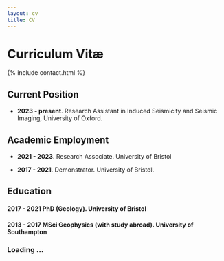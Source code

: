 ```yaml
---
layout: cv
title: CV
---
```


# Curriculum Vitæ

{% include contact.html %}

## Current Position
- **2023 - present**. Research Assistant in Induced Seismicity and Seismic Imaging, University of Oxford. 

## Academic Employment

- **2021 - 2023**. Research Associate. University of Bristol

- **2017 - 2021**. Demonstrator. University of Bristol. 

## Education

#### **2017 - 2021** PhD (Geology). University of Bristol

#### **2013 - 2017** MSci Geophysics (with study abroad). University of Southampton

### Loading ...

<!-- ## Section

Lorem ipsum dolor sit amet, consectetur adipiscing elit, sed do eiusmod tempor incididunt ut labore et dolore magna aliqua.

* Ut enim ad minim veniam
* Quis nostrud exercitation
* Ullamco laboris nisi
* Ut aliquip ex ea commodo consequat

### Subsection

Duis aute irure dolor in reprehenderit in voluptate velit esse cillum dolore eu fugiat nulla pariatur. Excepteur sint occaecat cupidatat non proident, sunt in culpa qui officia deserunt mollit anim id est laborum. -->
